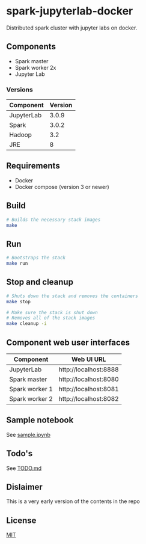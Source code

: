 # spark-jupyterlab-docker
Distributed spark cluster with jupyter labs on docker.
## Components
- Spark master
- Spark worker 2x
- Jupyter Lab

### Versions
Component | Version
--- | ---
JupyterLab | 3.0.9
Spark | 3.0.2
Hadoop | 3.2
JRE | 8

## Requirements
- Docker
- Docker compose (version 3 or newer)

## Build
```sh
# Builds the necessary stack images
make
```

## Run
```sh
# Bootstraps the stack
make run
```

## Stop and cleanup
```sh
# Shuts down the stack and removes the containers
make stop

# Make sure the stack is shut down
# Removes all of the stack images
make cleanup -i
```

## Component web user interfaces
Component | Web UI URL
--- | ---
JupyterLab | http://localhost:8888
Spark master | http://localhost:8080
Spark worker 1 | http://localhost:8081
Spark worker 2 | http://localhost:8082

## Sample notebook
See [sample.ipynb](shared-workspace/sample.ipynb)

## Todo's
See [TODO.md](TODO.md)

## Dislaimer
This is a very early version of the contents in the repo

## License
[MIT](LICENSE)